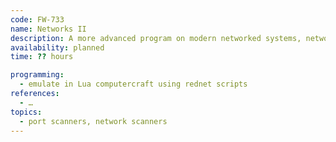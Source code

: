 ```yaml
---
code: FW-733
name: Networks II
description: A more advanced program on modern networked systems, network programming, routing and architectures for scalable apps.
availability: planned
time: ?? hours

programming:
  - emulate in Lua computercraft using rednet scripts
references:
  - …
topics:
  - port scanners, network scanners
---
```

